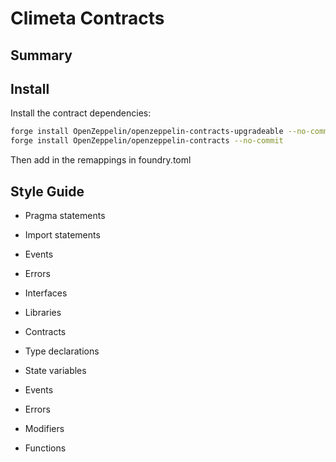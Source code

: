 # Climeta Contracts

## Summary

## Install

Install the contract dependencies:

```bash
forge install OpenZeppelin/openzeppelin-contracts-upgradeable --no-commit
forge install OpenZeppelin/openzeppelin-contracts --no-commit
```

Then add in the remappings in foundry.toml


## Style Guide

* Pragma statements
* Import statements
* Events
* Errors
* Interfaces
* Libraries
* Contracts

* Type declarations
* State variables
* Events
* Errors
* Modifiers
* Functions